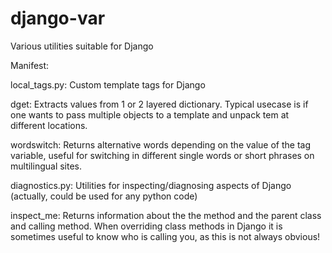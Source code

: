 # django-var
Various utilities suitable for Django

Manifest:

local_tags.py:
  Custom template tags for Django

  dget:
  Extracts values from 1 or 2 layered dictionary.
  Typical usecase is if one wants to pass multiple objects to a template and unpack tem at different locations.

  wordswitch:
  Returns alternative words depending on the value of the tag variable, useful for switching in different single words or
  short phrases on multilingual sites.


diagnostics.py:
  Utilities for inspecting/diagnosing aspects of Django (actually, could be used for any python code)

  inspect_me:
  Returns information about the the method and the parent class and calling method.
  When overriding class methods in Django it is sometimes useful to know who is calling you, as this is not always obvious!
